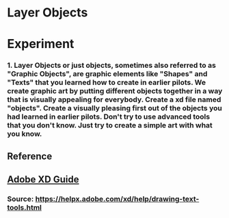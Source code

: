 # **Layer Objects**

# **Experiment**

### **1.** Layer Objects or just objects, sometimes also referred to as "Graphic Objects", are graphic elements like "Shapes" and "Texts" that you learned how to create in earlier pilots. We create graphic art by putting different objects together in a way that is visually appealing for everybody. Create a xd file named "objects". Create a visually pleasing first  out of the objects you had learned in earlier pilots. Don't try to use advanced tools that you don't know. Just try to create a simple art with what you know. 

## **Reference**

## [Adobe XD Guide]()

### **Source:** https://helpx.adobe.com/xd/help/drawing-text-tools.html


